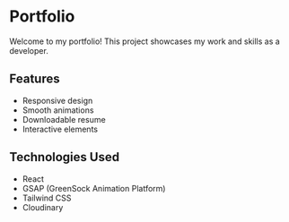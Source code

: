 # Portfolio

Welcome to my portfolio! This project showcases my work and skills as a developer.


## Features

- Responsive design
- Smooth animations
- Downloadable resume
- Interactive elements

## Technologies Used

- React
- GSAP (GreenSock Animation Platform)
- Tailwind CSS
- Cloudinary
